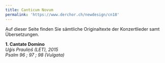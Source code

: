 ```yaml
---
title: Canticum Novum
permalink: 'https://www.derchor.ch/newdesign/cn18'
---
```


Auf dieser Seite finden Sie sämtliche Originaltexte der Konzertlieder samt Übersetzungen.

**1. Cantate Domino**<br>*Uģis Prauliņš (LET), 2015<br>Psalm 96 ; 97 ; 98 (Vulgata)*